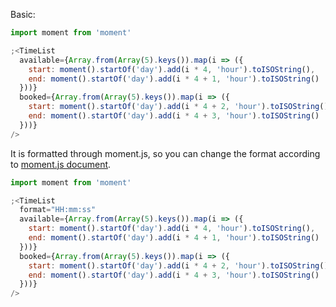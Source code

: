 Basic:

```jsx
import moment from 'moment'

;<TimeList
  available={Array.from(Array(5).keys()).map(i => ({
    start: moment().startOf('day').add(i * 4, 'hour').toISOString(),
    end: moment().startOf('day').add(i * 4 + 1, 'hour').toISOString()
  }))}
  booked={Array.from(Array(5).keys()).map(i => ({
    start: moment().startOf('day').add(i * 4 + 2, 'hour').toISOString(),
    end: moment().startOf('day').add(i * 4 + 3, 'hour').toISOString()
  }))}
/>
```

It is formatted through moment.js, so you can change the format according to [moment.js document](https://momentjs.com/docs/#/displaying/format/).

```jsx
import moment from 'moment'

;<TimeList
  format="HH:mm:ss"
  available={Array.from(Array(5).keys()).map(i => ({
    start: moment().startOf('day').add(i * 4, 'hour').toISOString(),
    end: moment().startOf('day').add(i * 4 + 1, 'hour').toISOString()
  }))}
  booked={Array.from(Array(5).keys()).map(i => ({
    start: moment().startOf('day').add(i * 4 + 2, 'hour').toISOString(),
    end: moment().startOf('day').add(i * 4 + 3, 'hour').toISOString()
  }))}
/>
```